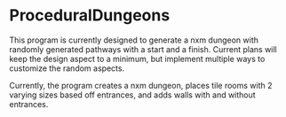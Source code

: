 # ProceduralDungeons

This program is currently designed to generate a nxm dungeon with randomly generated pathways with a start and a finish. Current plans will keep the design aspect to a minimum, but implement multiple ways to customize the random aspects. 

Currently, the program creates a nxm dungeon, places tile rooms with 2 varying sizes based off entrances, and adds walls with and without entrances. 
